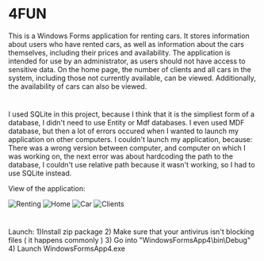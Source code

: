 # 4FUN
This is a Windows Forms application for renting cars. It stores information about users who have rented cars, as well as information about the cars themselves, including their prices and availability. The application is intended for use by an administrator, as users should not have access to sensitive data. On the home page, the number of clients and all cars in the system, including those not currently available, can be viewed. Additionally, the availability of cars can also be viewed.
#
I used SQLite in this project, because I think that it is the simpliest form of a database, I didn't need to use Entity or Mdf databases. I even used MDF database, but then a lot of errors occured when I wanted to launch my application on other computers. I couldn't launch my application, because: There was a wrong version between computer, and computer on which I was working on, the next error was about hardcoding the path to the database, I couldn't use relative path because it wasn't working, so I had to use SQLite instead.

View of the application:

![Renting](https://user-images.githubusercontent.com/83167847/212550415-8798aeef-5eae-40e1-b981-0b793f01720c.png)
![Home](https://user-images.githubusercontent.com/83167847/212550418-a0b4baf5-7e71-4f2c-8416-5cf604aa0e2f.png)
![Car](https://user-images.githubusercontent.com/83167847/212550419-5434e59e-99a6-4485-b3cb-ebd601c1dbe3.png)
![Clients](https://user-images.githubusercontent.com/83167847/212550420-a1717e2d-1a23-4cd5-8741-d4e3e1d05337.png)

#
Launch: 
1)Install zip package
2) Make sure that your antivirus isn't blocking files ( it happens commonly )
3) Go into "WindowsFormsApp4\bin\Debug"
4) Launch WindowsFormsApp4.exe
